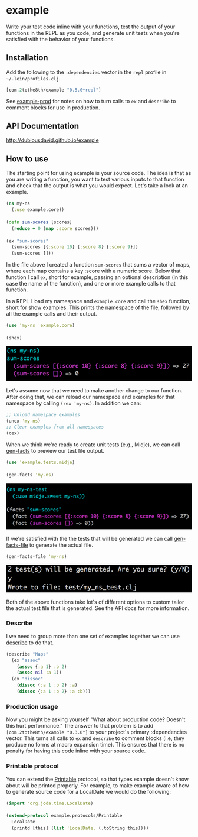 # example

Write your test code inline with your functions, test the output of your functions in the REPL as you code, and generate unit tests when you're satisfied with the behavior of your functions.

## Installation

Add the following to the `:dependencies` vector in the `repl` profile in `~/.lein/profiles.clj`.

```clojure
[com.2tothe8th/example "0.5.0+repl"]
```

See [example-prod](https://github.com/dubiousdavid/example-prod) for notes on how to turn calls to `ex` and `describe` to comment blocks for use in production.

## API Documentation

http://dubiousdavid.github.io/example

## How to use

The starting point for using example is your source code. The idea is that as you are writing a function, you want to test various inputs to that function and check that the output is what you would expect. Let's take a look at an example.

```clojure
(ns my-ns
  (:use example.core))

(defn sum-scores [scores]
  (reduce + 0 (map :score scores)))

(ex "sum-scores"
  (sum-scores [{:score 10} {:score 8} {:score 9}])
  (sum-scores []))
```

In the file above I created a function `sum-scores` that sums a vector of maps, where each map contains a key :score with a numeric score. Below that function I call `ex`, short for example, passing an optional description (in this case the name of the function), and one or more example calls to that function.


In a REPL I load my namespace and `example.core` and call the `shex` function, short for show examples. This prints the namespace of the file, followed by all the example calls and their output.

```clojure
(use 'my-ns 'example.core)

(shex)
```

![output-1](https://raw.githubusercontent.com/dubiousdavid/example/master/images/output-1.png)

Let's assume now that we need to make another change to our function. After doing that, we can reload our namespace and examples for that namespace by calling `(rex 'my-ns)`. In addition we can:

```clojure
;; Unload namespace examples
(unex 'my-ns)
;; Clear examples from all namespaces
(cex)
```

When we think we're ready to create unit tests (e.g., Midje), we can call [gen-facts](http://dubiousdavid.github.io/example/example.tests.midje.html#var-gen-facts) to preview our test file output.

```clojure
(use 'example.tests.midje)

(gen-facts 'my-ns)
```

![output-2](https://raw.githubusercontent.com/dubiousdavid/example/master/images/output-2.png)

If we're satisfied with the the tests that will be generated we can call [gen-facts-file](http://dubiousdavid.github.io/example/example.tests.midje.html#var-gen-facts-file) to generate the actual file.

```clojure
(gen-facts-file 'my-ns)
```

![output-3](https://raw.githubusercontent.com/dubiousdavid/example/master/images/output-3.png)

Both of the above functions take lot's of different options to custom tailor the actual test file that is generated. See the API docs for more information.

### Describe

I we need to group more than one set of examples together we can use [describe](http://dubiousdavid.github.io/example/example.core.html#var-describe) to do that.

```clojure
(describe "Maps"
  (ex "assoc"
    (assoc {:a 1} :b 2)
    (assoc nil :a 1))
  (ex "dissoc"
    (dissoc {:a 1 :b 2} :a)
    (dissoc {:a 1 :b 2} :a :b)))
```

### Production usage

Now you might be asking yourself "What about production code? Doesn't this hurt performance."  The answer to that problem is to add `[com.2tothe8th/example "0.3.0"]` to your project's primary :dependencies vector. This turns all calls to `ex` and `describe` to comment blocks (i.e, they produce no forms at macro expansion time). This ensures that there is no penalty for having this code inline with your source code.

### Printable protocol

You can extend the [Printable](http://dubiousdavid.github.io/example/example.protocols.html#var-Printable) protocol, so that types example doesn't know about will be printed properly. For example, to make example aware of how to generate source code for a LocalDate we would do the following:

```clojure
(import 'org.joda.time.LocalDate)

(extend-protocol example.protocols/Printable
  LocalDate
  (printd [this] (list 'LocalDate. (.toString this))))
```
